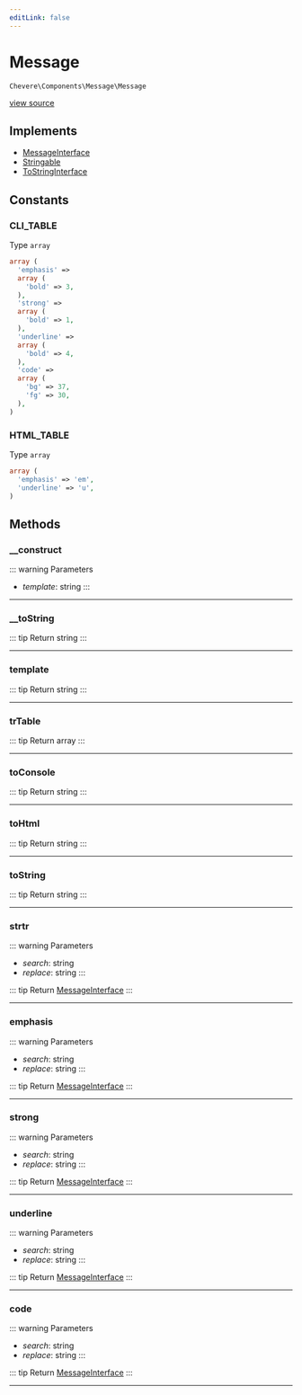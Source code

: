 ```yaml
---
editLink: false
---
```


# Message

`Chevere\Components\Message\Message`

[view source](https://github.com/chevere/chevere/blob/main/src/Chevere/Components/Message/Message.php)

## Implements

- [MessageInterface](../../Interfaces/Message/MessageInterface.md)
- [Stringable](https://www.php.net/manual/class.stringable)
- [ToStringInterface](../../Interfaces/Common/ToStringInterface.md)

## Constants

### CLI_TABLE

Type `array`

```php
array (
  'emphasis' => 
  array (
    'bold' => 3,
  ),
  'strong' => 
  array (
    'bold' => 1,
  ),
  'underline' => 
  array (
    'bold' => 4,
  ),
  'code' => 
  array (
    'bg' => 37,
    'fg' => 30,
  ),
)
```

### HTML_TABLE

Type `array`

```php
array (
  'emphasis' => 'em',
  'underline' => 'u',
)
```

## Methods

### __construct

::: warning Parameters
- *template*: string
:::

---

### __toString

::: tip Return
string
:::

---

### template

::: tip Return
string
:::

---

### trTable

::: tip Return
array
:::

---

### toConsole

::: tip Return
string
:::

---

### toHtml

::: tip Return
string
:::

---

### toString

::: tip Return
string
:::

---

### strtr

::: warning Parameters
- *search*: string
- *replace*: string
:::

::: tip Return
[MessageInterface](../../Interfaces/Message/MessageInterface.md)
:::

---

### emphasis

::: warning Parameters
- *search*: string
- *replace*: string
:::

::: tip Return
[MessageInterface](../../Interfaces/Message/MessageInterface.md)
:::

---

### strong

::: warning Parameters
- *search*: string
- *replace*: string
:::

::: tip Return
[MessageInterface](../../Interfaces/Message/MessageInterface.md)
:::

---

### underline

::: warning Parameters
- *search*: string
- *replace*: string
:::

::: tip Return
[MessageInterface](../../Interfaces/Message/MessageInterface.md)
:::

---

### code

::: warning Parameters
- *search*: string
- *replace*: string
:::

::: tip Return
[MessageInterface](../../Interfaces/Message/MessageInterface.md)
:::

---
